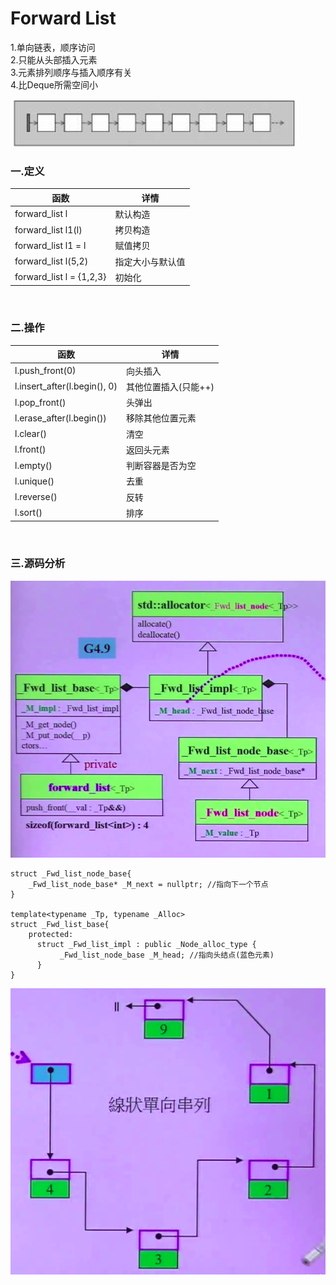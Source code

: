 # Forward List

1.单向链表，顺序访问<br>
2.只能从头部插入元素<br>
3.元素排列顺序与插入顺序有关<br>
4.比Deque所需空间小

![](../../img/11.png)

### 一.定义

函数|详情
--|--
forward_list<int> l|默认构造
forward_list<int> l1(l)|拷贝构造
forward_list<int> l1 = l|赋值拷贝
forward_list<int> l(5,2)|指定大小与默认值
forward_list<int> l = {1,2,3}|初始化

<br>

### 二.操作

函数|详情
--|--
l.push_front(0)|向头插入
l.insert_after(l.begin(), 0)|其他位置插入(只能++)
l.pop_front()|头弹出
l.erase_after(l.begin())|移除其他位置元素
l.clear()|清空
l.front()|返回头元素
l.empty()|判断容器是否为空
l.unique()|去重
l.reverse()|反转
l.sort()|排序

<br>

### 三.源码分析

![](../../img/12.png)

```
struct _Fwd_list_node_base{
    _Fwd_list_node_base* _M_next = nullptr; //指向下一个节点
}

template<typename _Tp, typename _Alloc>
struct _Fwd_list_base{
    protected:
      struct _Fwd_list_impl : public _Node_alloc_type {
	       _Fwd_list_node_base _M_head; //指向头结点(蓝色元素)
      }
}
```

![](../../img/13.png)
